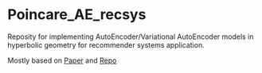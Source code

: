 # Poincare_AE_recsys
Reposity for implementing AutoEncoder/Variational AutoEncoder models in hyperbolic geometry for recommender systems application. 

Mostly based on [Paper](https://dl.acm.org/doi/10.1145/3383313.3412219) and [Repo](https://github.com/evfro/HyperbolicRecommenders)
